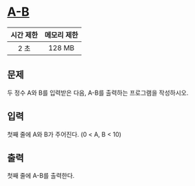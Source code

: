 # [A-B](https://acmicpc.net/problem/1001)

| 시간 제한 | 메모리 제한 |
| :-------: | :---------: |
| 2 초      | 128 MB      |

## 문제
두 정수 A와 B를 입력받은 다음, A-B를 출력하는 프로그램을 작성하시오.


## 입력
첫째 줄에 A와 B가 주어진다. (0 < A, B < 10)

## 출력
첫째 줄에 A-B를 출력한다.

